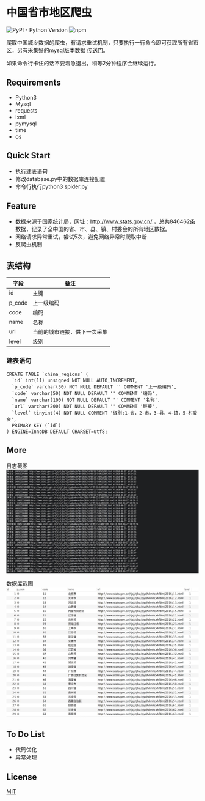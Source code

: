 # 中国省市地区爬虫


![PyPI - Python Version](https://img.shields.io/pypi/pyversions/Django.svg)
![npm](https://img.shields.io/npm/l/express.svg)



爬取中国城乡数据的爬虫，有请求重试机制，只要执行一行命令即可获取所有省市区，另有采集好的mysql版本数据 [传送门](https://github.com/wjhtime/china_regions)。

如果命令行卡住的话不要着急退出，稍等2分钟程序会继续运行。



## Requirements

- Python3
- Mysql
- requests
- lxml
- pymysql
- time
- os





## Quick Start

- 执行建表语句
- 修改database.py中的数据库连接配置
- 命令行执行python3 spider.py



## Feature

- 数据来源于国家统计局，网址：<http://www.stats.gov.cn/> ，总共846462条数据，记录了全中国的省、市、县、镇、村委会的所有地区数据。
- 网络请求异常重试，尝试5次，避免网络异常时爬取中断
- 反爬虫机制





## 表结构

| 字段     | 备注             |
| ------ | -------------- |
| id     | 主键             |
| p_code | 上一级编码          |
| code   | 编码             |
| name   | 名称             |
| url    | 当前的城市链接，供下一次采集 |
| level  | 级别             |



### 建表语句

```mysql
CREATE TABLE `china_regions` (
  `id` int(11) unsigned NOT NULL AUTO_INCREMENT,
  `p_code` varchar(50) NOT NULL DEFAULT '' COMMENT '上一级编码',
  `code` varchar(50) NOT NULL DEFAULT '' COMMENT '编码',
  `name` varchar(100) NOT NULL DEFAULT '' COMMENT '名称',
  `url` varchar(200) NOT NULL DEFAULT '' COMMENT '链接',
  `level` tinyint(4) NOT NULL COMMENT '级别:1-省，2-市，3-县，4-镇，5-村委会',
  PRIMARY KEY (`id`)
) ENGINE=InnoDB DEFAULT CHARSET=utf8;
```



## More

日志截图
![截图](./images/screenshot.jpeg)

数据库截图
![截图](./images/screenshot2.jpeg)





## To Do List

- 代码优化
- 异常处理



## License

[MIT](https://github.com/wjhtime/china_region_spider/blob/master/LICENSE)